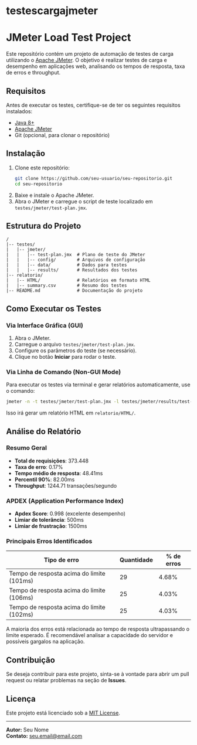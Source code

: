 # testescargajmeter

# JMeter Load Test Project

Este repositório contém um projeto de automação de testes de carga utilizando o [Apache JMeter](https://jmeter.apache.org/). O objetivo é realizar testes de carga e desempenho em aplicações web, analisando os tempos de resposta, taxa de erros e throughput.

## Requisitos

Antes de executar os testes, certifique-se de ter os seguintes requisitos instalados:

- [Java 8+](https://www.oracle.com/java/technologies/javase-downloads.html)
- [Apache JMeter](https://jmeter.apache.org/download_jmeter.cgi)
- Git (opcional, para clonar o repositório)

## Instalação

1. Clone este repositório:
   ```sh
   git clone https://github.com/seu-usuario/seu-repositorio.git
   cd seu-repositorio
   ```
2. Baixe e instale o Apache JMeter.
3. Abra o JMeter e carregue o script de teste localizado em `testes/jmeter/test-plan.jmx`.

## Estrutura do Projeto

```
/
|-- testes/
|   |-- jmeter/
|   |   |-- test-plan.jmx  # Plano de teste do JMeter
|   |   |-- config/        # Arquivos de configuração
|   |   |-- data/          # Dados para testes
|   |   |-- results/       # Resultados dos testes
|-- relatorio/
|   |-- HTML/              # Relatórios em formato HTML
|   |-- summary.csv        # Resumo dos testes
|-- README.md              # Documentação do projeto
```

## Como Executar os Testes

### Via Interface Gráfica (GUI)

1. Abra o JMeter.
2. Carregue o arquivo `testes/jmeter/test-plan.jmx`.
3. Configure os parâmetros do teste (se necessário).
4. Clique no botão **Iniciar** para rodar o teste.

### Via Linha de Comando (Non-GUI Mode)

Para executar os testes via terminal e gerar relatórios automaticamente, use o comando:



```sh
jmeter -n -t testes/jmeter/test-plan.jmx -l testes/jmeter/results/test-results.jtl -e -o relatorio/HTML/
```

Isso irá gerar um relatório HTML em `relatorio/HTML/`.

## Análise do Relatório

### Resumo Geral

- **Total de requisições**: 373.448
- **Taxa de erro**: 0.17%
- **Tempo médio de resposta**: 48.41ms
- **Percentil 90%**: 82.00ms
- **Throughput**: 1244.71 transações/segundo

### APDEX (Application Performance Index)

- **Apdex Score**: 0.998 (excelente desempenho)
- **Limiar de tolerância**: 500ms
- **Limiar de frustração**: 1500ms

### Principais Erros Identificados

| Tipo de erro                              | Quantidade | % de erros |
| ----------------------------------------- | ---------- | ---------- |
| Tempo de resposta acima do limite (101ms) | 29         | 4.68%      |
| Tempo de resposta acima do limite (106ms) | 25         | 4.03%      |
| Tempo de resposta acima do limite (102ms) | 25         | 4.03%      |

A maioria dos erros está relacionada ao tempo de resposta ultrapassando o limite esperado. É recomendável analisar a capacidade do servidor e possíveis gargalos na aplicação.

## Contribuição

Se deseja contribuir para este projeto, sinta-se à vontade para abrir um pull request ou relatar problemas na seção de **Issues**.

## Licença

Este projeto está licenciado sob a [MIT License](LICENSE).

---

**Autor:** Seu Nome\
**Contato:** [seu.email@email.com](mailto\:seu.email@email.com)

